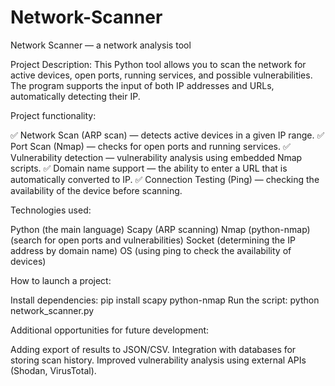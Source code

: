 # Network-Scanner

Network Scanner — a network analysis tool

Project Description: This Python tool allows you to scan the network for active devices, open ports, running services, and possible vulnerabilities. The program supports the input of both IP addresses and URLs, automatically detecting their IP.

Project functionality:

✅ Network Scan (ARP scan) — detects active devices in a given IP range.
✅ Port Scan (Nmap) — checks for open ports and running services.
✅ Vulnerability detection — vulnerability analysis using embedded Nmap scripts.
✅ Domain name support — the ability to enter a URL that is automatically converted to IP.
✅ Connection Testing (Ping) — checking the availability of the device before scanning.

Technologies used:

Python (the main language)
Scapy (ARP scanning)
Nmap (python-nmap) (search for open ports and vulnerabilities)
Socket (determining the IP address by domain name)
OS (using ping to check the availability of devices)

How to launch a project:

Install dependencies: pip install scapy python-nmap
Run the script: python network_scanner.py

Additional opportunities for future development:

Adding export of results to JSON/CSV.
Integration with databases for storing scan history.
Improved vulnerability analysis using external APIs (Shodan, VirusTotal).
